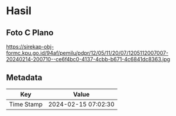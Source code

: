 # Hasil

## Foto C Plano

https://sirekap-obj-formc.kpu.go.id/94af/pemilu/pdpr/12/05/11/20/07/1205112007007-20240214-200710--ce6f4bc0-4137-4cbb-b671-4c6841dc8363.jpg


## Metadata

| Key        | Value               |
| ---------- | ------------------- |
| Time Stamp | 2024-02-15 07:02:30 |



